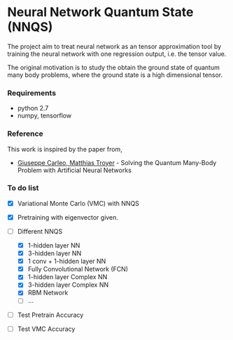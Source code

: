 # Neural Network Quantum State (NNQS)

The project aim to treat neural network as an tensor approximation tool by training the neural network with one regression output, i.e. the tensor value.

The original motivation is to study the obtain the ground state of quantum many body problems, where the ground state is a high dimensional tensor. 


### Requirements

  - python 2.7
  - numpy, tensorflow



### Reference

This work is inspired by the paper from,

* [Giuseppe Carleo, Matthias Troyer](https://arxiv.org/abs/1606.02318) - Solving the Quantum Many-Body Problem with Artificial Neural Networks



### To do list

- [x] Variational Monte Carlo (VMC) with NNQS
- [x] Pretraining with eigenvector given.
- [ ] Different NNQS
     - [x] 1-hidden layer NN
     - [x] 3-hidden layer NN
     - [x] 1 conv +  1-hidden layer NN  
     - [x] Fully Convolutional Network (FCN)
     - [x] 1-hidden layer Complex NN
     - [x] 3-hidden layer Complex NN
     - [x] RBM Network
     - [ ] ...
- [ ] Test Pretrain Accuracy
- [ ] Test VMC Accuracy
  
